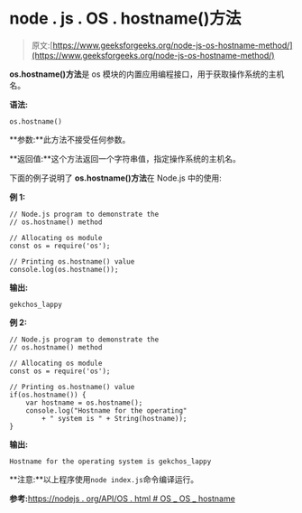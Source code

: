 # node . js . OS . hostname()方法

> 原文:[https://www.geeksforgeeks.org/node-js-os-hostname-method/](https://www.geeksforgeeks.org/node-js-os-hostname-method/)

**os.hostname()方法**是 os 模块的内置应用编程接口，用于获取操作系统的主机名。

**语法:**

```
os.hostname()
```

**参数:**此方法不接受任何参数。

**返回值:**这个方法返回一个字符串值，指定操作系统的主机名。

下面的例子说明了 **os.hostname()方法**在 Node.js 中的使用:

**例 1:**

```
// Node.js program to demonstrate the    
// os.hostname() method 

// Allocating os module
const os = require('os');

// Printing os.hostname() value
console.log(os.hostname());
```

**输出:**

```
gekchos_lappy

```

**例 2:**

```
// Node.js program to demonstrate the    
// os.hostname() method 

// Allocating os module
const os = require('os');

// Printing os.hostname() value
if(os.hostname()) {
    var hostname = os.hostname();
    console.log("Hostname for the operating"
        + " system is " + String(hostname));
}
```

**输出:**

```
Hostname for the operating system is gekchos_lappy
```

**注意:**以上程序使用`node index.js`命令编译运行。

**参考:**[https://nodejs . org/API/OS . html # OS _ OS _ hostname](https://nodejs.org/api/os.html#os_os_hostname)